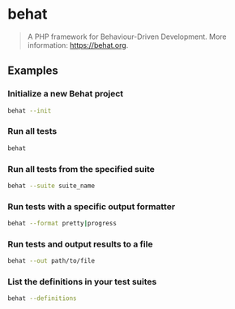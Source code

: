 # behat

> A PHP framework for Behaviour-Driven Development. More information: <https://behat.org>.

## Examples

### Initialize a new Behat project

```bash
behat --init
```

### Run all tests

```bash
behat
```

### Run all tests from the specified suite

```bash
behat --suite suite_name
```

### Run tests with a specific output formatter

```bash
behat --format pretty|progress
```

### Run tests and output results to a file

```bash
behat --out path/to/file
```

### List the definitions in your test suites

```bash
behat --definitions
```
